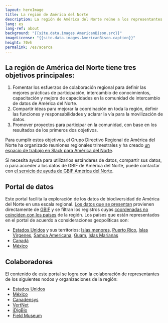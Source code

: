 ```yaml
---
layout: heroImage
title: La región de América del Norte
description: La región de América del Norte reúne a los representantes de Nodos de GBIF, las instancias del IPT y otras organizaciones/partes interesadas para inspirar la colaboración y la discusión de los objetivos, retos y oportunidades.
lang: es
lang-ref: about
background: "{{site.data.images.AmericanBison.src}}"
imageLicense: "{{site.data.images.AmericanBison.caption}}"
height: 70vh
permalink: /es/acerca
---
```


## La región de América del Norte tiene tres objetivos principales:

1. Fomentar los esfuerzos de colaboración regional para definir las mejores prácticas de participación, intercambio de conocimientos, capacitación y mejora de capacidades en la comunidad de intercambio de datos de América del Norte.
2. Compartir ideas para mejorar la coordinación en toda la región, definir las funciones y responsabilidades y aclarar la vía para la movilización de datos.
3. Promover proyectos para participar en la comunidad, con base en los resultados de los primeros dos objetivos.

Para cumplir estos objetivos, el Grupo Directivo Regional de América del Norte ha organizado reuniones regionales trimestrales y ha creado [un espacio de trabajo en Slack para América del Norte](https://app.slack.com/client/T012ZB91953/G0185BQHTCH).

Si necesita ayuda para utilizarlos estándares de datos, compartir sus datos, o para acceder a los datos de GBIF de América del Norte, puede contactar con [el servicio de ayuda de GBIF América del Norte](mailto:gbif.na.helpdesk@gmail.com).

## Portal de datos

Este portal facilita la exploración de los datos de biodiversidad de América del Norte en una escala regional. [Los datos que se presentan](/es/datos) provienen directamente de [GBIF](https://www.gbif.org) y se filtran los registros cuyas [coordenadas no coinciden con los países](https://data-blog.gbif.org/post/issues-and-flags/) de la región. Los países que están representados en el portal de acuerdo a consideraciones geopolíticas son:
* [Estados Unidos](https://www.gbif.org/country/US/summary) y sus territorios: [Islas menores](https://www.gbif.org/country/UM/summary), [Puerto Rico](https://www.gbif.org/country/PR/summary), [Islas Vírgenes](https://www.gbif.org/country/VI/summary), [Samoa Americana](https://www.gbif.org/country/AS/summary), [Guam](https://www.gbif.org/country/GU/summary), [Islas Marianas](https://www.gbif.org/country/MP/summary)
* [Canadá](https://www.gbif.org/country/CA/summary)
* [México](https://www.gbif.org/country/MX/summary)

## Colaboradores

El contenido de este portal se logra con la colaboración de representantes de los siguientes nodos y organizaciones de la región:
* [Estados Unidos](https://www.gbif.org/country/US)
* [México](https://www.gbif.org/country/MX)
* [Canadensys](https://www.gbif.org/node/4db9cfd2-1191-4b9d-b579-0b68ceabd968)
* [VertNet](https://www.gbif.org/node/d205def7-82c3-472a-be4b-31d11dcd51fd)
* [iDigBio](https://www.gbif.org/node/f9332bd7-7435-4741-b45a-5fe2887533ec)
* [Field Museum](https://www.gbif.org/publisher/7b8aff00-a9f8-11d8-944b-b8a03c50a862)

